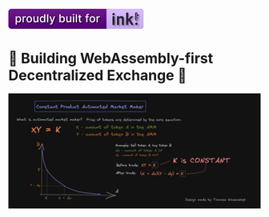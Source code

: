 [![Built with ink!](https://raw.githubusercontent.com/paritytech/ink/master/.images/built-for-ink.svg)](https://github.com/paritytech/ink)

# :dizzy: Building WebAssembly-first Decentralized Exchange :dizzy:

<img src="./resources/dex.jpg" alt="DEX" title="DEX">
